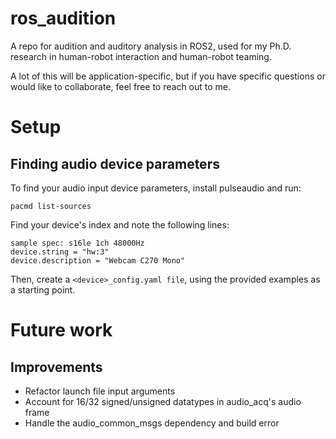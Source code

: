 # ros_audition
A repo for audition and auditory analysis in ROS2, used for my Ph.D. research in human-robot interaction and human-robot teaming.

A lot of this will be application-specific, but if you have specific questions or would like to collaborate, feel free to reach out to me.

# Setup
## Finding audio device parameters
To find your audio input device parameters, install pulseaudio and run:
```
pacmd list-sources
```
Find your device's index and note the following lines:
```
sample spec: s16le 1ch 48000Hz
device.string = "hw:3"
device.description = "Webcam C270 Mono"
```

Then, create a `<device>_config.yaml file`, using the provided examples as a starting point.

# Future work
## Improvements
- Refactor launch file input arguments
- Account for 16/32 signed/unsigned datatypes in audio_acq's audio frame
- Handle the audio_common_msgs dependency and build error